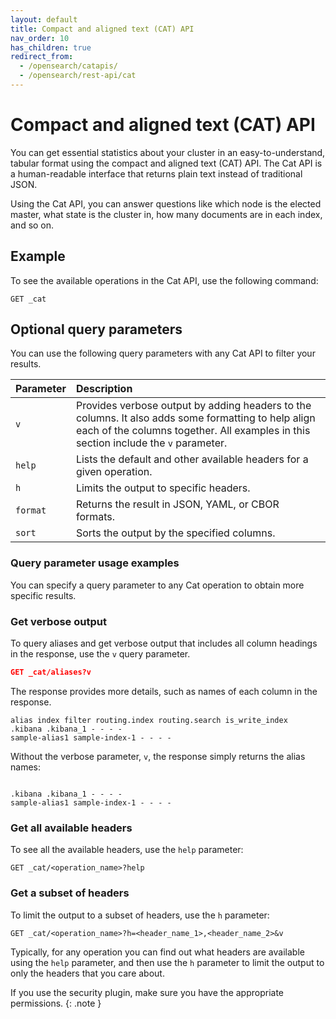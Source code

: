 ```yaml
---
layout: default
title: Compact and aligned text (CAT) API
nav_order: 10
has_children: true
redirect_from:
  - /opensearch/catapis/
  - /opensearch/rest-api/cat
---
```


# Compact and aligned text (CAT) API

You can get essential statistics about your cluster in an easy-to-understand, tabular format using the compact and aligned text (CAT) API. The Cat API is a human-readable interface that returns plain text instead of traditional JSON.

Using the Cat API, you can answer questions like which node is the elected master, what state is the cluster in, how many documents are in each index, and so on.

## Example

To see the available operations in the Cat API, use the following command:

```
GET _cat
```

## Optional query parameters

You can use the following query parameters with any Cat API to filter your results.

Parameter | Description
:--- | :--- |
`v` |  Provides verbose output by adding headers to the columns. It also adds some formatting to help align each of the columns together. All examples in this section include the `v` parameter.
`help` | Lists the default and other available headers for a given operation.
`h`  |  Limits the output to specific headers.
`format` |  Returns the result in JSON, YAML, or CBOR formats.
`sort` | Sorts the output by the specified columns.

### Query parameter usage examples

You can specify a query parameter to any Cat operation to obtain more specific results. 

### Get verbose output

To query aliases and get verbose output that includes all column headings in the response, use the `v` query parameter.

```json
GET _cat/aliases?v
```

The response provides more details, such as names of each column in the response. 

```
alias index filter routing.index routing.search is_write_index
.kibana .kibana_1 - - - -
sample-alias1 sample-index-1 - - - -
```
Without the verbose parameter, `v`, the response simply returns the alias names:

```

.kibana .kibana_1 - - - -
sample-alias1 sample-index-1 - - - -
```

### Get all available headers

To see all the available headers, use the `help` parameter:

```
GET _cat/<operation_name>?help
```

### Get a subset of headers

To limit the output to a subset of headers, use the `h` parameter:

```
GET _cat/<operation_name>?h=<header_name_1>,<header_name_2>&v
```

Typically, for any operation you can find out what headers are available using the `help` parameter, and then use the `h` parameter to limit the output to only the headers that you care about.

If you use the security plugin, make sure you have the appropriate permissions.
{: .note }
